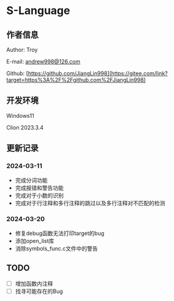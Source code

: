 # S-Language

## 作者信息

Author: Troy

E-mail: andrew998@126.com

Github: [https://github.com/JiangLin998](https://gitee.com/link?target=https%3A%2F%2Fgithub.com%2FJiangLin998)

## 开发环境

Windows11

Clion 2023.3.4

## 更新记录

### 2024-03-11

- 完成分词功能
- 完成报错和警告功能
- 完成对于小数的识别
- 完成对于行注释和多行注释的跳过以及多行注释对不匹配的检测

### 2024-03-20

- 修复debug函数无法打印target的bug
- 添加open_list库
- 消除symbols_func.c文件中的警告

## TODO

- [ ] 增加函数内注释
- [ ] 找寻可能存在的Bug
